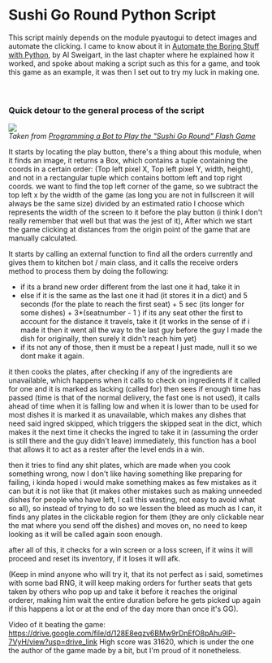 # **Sushi Go Round Python Script**

This script mainly depends on the module pyautogui to detect images and automate the clicking.
I came to know about it in [Automate the Boring Stuff with Python](https://automatetheboringstuff.com/), by Al Sweigart, in the last chapter where he explained how it worked, and spoke about making a script
such as this for a game, and took this game as an example, it was then I set out to try my luck in making one.
<br><br><br>
### Quick detour to the general process of the script

![](https://inventwithpython.com/blogstatic/sushigoroundcoordinates2.png?27f655)
<br>
*Taken from [Programming a Bot to Play the "Sushi Go Round" Flash Game](https://inventwithpython.com/blog/2014/12/17/programming-a-bot-to-play-the-sushi-go-round-flash-game/)*

It starts by locating the play button, there's a thing about this module, when it finds an image, it returns a Box, which contains a tuple containing the coords
in a certain order: (Top left pixel X, Top left pixel Y, width, height), and not in a rectangular tuple which contains bottom left and top right coords.
we want to find the top left corner of the game, so we subtract the top left x by the width of the game (as long you are not in fullscreen it will always be the same size) divided by an estimated ratio I choose which represents the width of the screen to it before the play button (i think I don't really remember that well but that was the jest of it), After which we start the game clicking at distances from the origin point of the game that are manually calculated.

It starts by calling an external function to find all the orders currently and gives them to kitchen bot / main class, and it calls the receive orders method
to process them by doing the following:

- if its a brand new order different from the last one it had, take it in
- else if it is the same as the last one it had (it stores it in a dict) and 5 seconds (for the plate to reach the first seat) + 5 sec (its longer for some dishes) + 3*(seatnumber -  1 ) if its any seat other the first to account for the distance it travels, take it (it works in the sense of if i made it then it went all the way to the last guy before the guy I made the dish for originally, then surely it didn't reach him yet)
- if its not any of those, then it must be a repeat I just made, null it so we dont make it again.

it then cooks the plates, after checking if any of the ingredients are unavailable, which happens when it calls to check on ingredients if it called for one and it is marked as lacking (called for) then sees if enough time has passed (time is that of the normal delivery, the fast one is not used), it calls ahead of time when it is falling low and when it is lower than to be used for most dishes it is marked it as unavailable, which makes any dishes that need said ingred skipped, which triggers the skipped seat in the dict, which makes it the next time it checks the ingred to take it in (assuming the order is still there and the guy didn't leave) immediately, this function has a bool that allows it to act as a rester after the level ends in a win.

then it tries to find any shit plates, which are made when you cook something wrong, now I don't like having something like preparing for failing, i kinda hoped i would make something makes as few mistakes as it can but it is not like that (it makes other mistakes such as making unneeded dishes for people who have left, I call this wasting, not easy to avoid what so all), so instead of trying to do so we lessen the bleed as much as I can, it finds any plates in the clickable region for them (they are only clickable near the mat where you send off the dishes) and moves on, no need to keep looking as it will be called again soon enough.

after all of this, it checks for a win screen or a loss screen, if it wins it will proceed and reset its inventory, if it loses it will afk.

(Keep in mind anyone who will try it, that its not perfect as i said, sometimes with some bad RNG, it will keep making orders for further seats that gets taken by others who pop up and take it before it reaches the original orderer, making him wait the entire duration before he gets picked up again if this happens a lot or at the end of the day more than once it's GG).

Video of it beating the game: https://drive.google.com/file/d/128E8eqzv6BMw9rDnEfO8pAhu9lP-7VyH/view?usp=drive_link
High score was 31620, which is under the one the author of the game made by a bit, but I'm proud of it nonetheless. 
